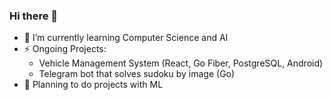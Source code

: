 ### Hi there 👋
- 🌱 I’m currently learning Computer Science and AI
- ⚡ Ongoing Projects:
  - Vehicle Management System (React, Go Fiber, PostgreSQL, Android)
  - Telegram bot that solves sudoku by image (Go)
- 🔭 Planning to do projects with ML

